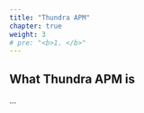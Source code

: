 ```yaml
---
title: "Thundra APM"
chapter: true
weight: 3
# pre: "<b>1. </b>"
---
```


## What Thundra APM is

...
